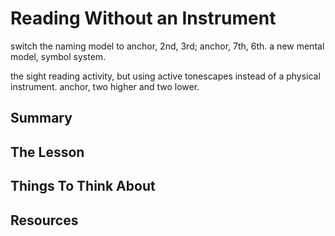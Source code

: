 # Reading Without an Instrument

switch the naming model to anchor, 2nd, 3rd; anchor, 7th, 6th. a new mental model, symbol system.

the sight reading activity, but using active tonescapes instead of a physical instrument. anchor, two higher and two lower.

## Summary



## The Lesson



## Things To Think About



## Resources
